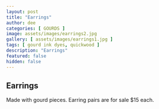 ```yaml
---
layout: post
title: "Earrings"
author: dee
categories: [ GOURDS ]
image: assets/images/earrings2.jpg
gallery: [ assets/images/earrings1.jpg ]
tags: [ gourd ink dyes, quickwood ]
description: "Earrings"
featured: false
hidden: false
---
```


## Earrings

Made with gourd pieces. Earring pairs are for sale $15 each.
